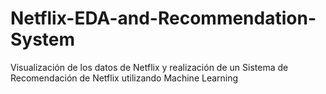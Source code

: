 # Netflix-EDA-and-Recommendation-System
Visualización de los datos de Netflix y realización de un Sistema de Recomendación de Netflix utilizando Machine Learning
